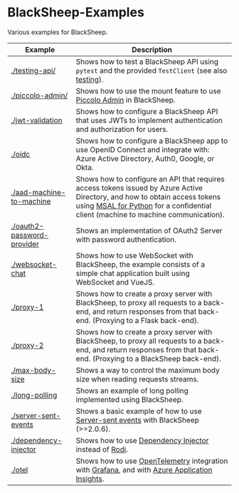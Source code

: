 # BlackSheep-Examples

Various examples for BlackSheep.

| Example                                                  | Description                                                                                                                                                                                                                                                                               |
| -------------------------------------------------------- | ----------------------------------------------------------------------------------------------------------------------------------------------------------------------------------------------------------------------------------------------------------------------------------------- |
| [./testing-api/](./testing-api)                          | Shows how to test a BlackSheep API using `pytest` and the provided `TestClient` (see also [testing](https://www.neoteroi.dev/blacksheep/testing/)).                                                                                                                                       |
| [./piccolo-admin/](./piccolo-admin)                      | Shows how to use the mount feature to use [Piccolo Admin](https://github.com/piccolo-orm/piccolo_admin) in BlackSheep.                                                                                                                                                                    |
| [./jwt-validation](./jwt-validation)                     | Shows how to configure a BlackSheep API that uses JWTs to implement authentication and authorization for users.                                                                                                                                                                           |
| [./oidc](./oidc)                                         | Shows how to configure a BlackSheep app to use OpenID Connect and integrate with: Azure Active Directory, Auth0, Google, or Okta.                                                                                                                                                         |
| [./aad-machine-to-machine](./aad-machine-to-machine)     | Shows how to configure an API that requires access tokens issued by Azure Active Directory, and how to obtain access tokens using [MSAL for Python](https://github.com/AzureAD/microsoft-authentication-library-for-python) for a confidential client (machine to machine communication). |
| [./oauth2-password-provider](./oauth2-password-provider) | Shows an implementation of OAuth2 Server with password authentication.                                                                                                                                                                                                                    |
| [./websocket-chat](./websocket-chat)                     | Shows how to use WebSocket with BlackSheep, the example consists of a simple chat application built using WebSocket and VueJS.                                                                                                                                                            |
| [./proxy-1](./proxy-1)                                   | Shows how to create a proxy server with BlackSheep, to proxy all requests to a back-end, and return responses from that back-end. (Proxying to a Flask back-end).                                                                                                                         |
| [./proxy-2](./proxy-2)                                   | Shows how to create a proxy server with BlackSheep, to proxy all requests to a back-end, and return responses from that back-end. (Proxying to a BlackSheep back-end).                                                                                                                    |
| [./max-body-size](./max-body-size)                       | Shows a way to control the maximum body size when reading requests streams.                                                                                                                                                                                                               |
| [./long-polling](./long-polling)                         | Shows an example of long polling implemented using BlackSheep.                                                                                                                                                                                                                            |
| [./server-sent-events](./server-sent-events)             | Shows a basic example of how to use [Server-sent events](https://developer.mozilla.org/en-US/docs/Web/API/Server-sent_events/Using_server-sent_events) with BlackSheep (>=2.0.6).                                                                                                         |
| [./dependency-injector](./dependency-injector/)          | Shows how to use [Dependency Injector](https://python-dependency-injector.ets-labs.org/) instead of [Rodi](https://www.neoteroi.dev/rodi/).                                                                                                                                               |
| [./otel](./otel/)                                        | Shows how to use [OpenTelemetry](https://opentelemetry.io/) integration with [Grafana](https://grafana.com/), and with [Azure Application Insights](https://learn.microsoft.com/en-us/azure/azure-monitor/app/app-insights-overview).                                                     |

